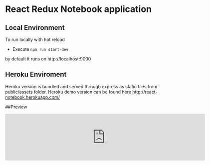 # React Redux Notebook application


## Local Environment
To run locally with hot reload
  * Execute 
  `npm run start-dev` 
  
  by default it runs on http://localhost:9000
  
 ## Heroku Enviroment 
 Heroku version is bundled and served through express as static files from public/assets folder,
 Heroku demo version can be found here http://react-notebook.herokuapp.com/
 

##Preview


<iframe src='https://gfycat.com/ifr/WillingDefiantBalloonfish' frameborder='0' 
scrolling='no' width='640' height=''  allowfullscreen="allowfullscreen"></iframe></iframe>
